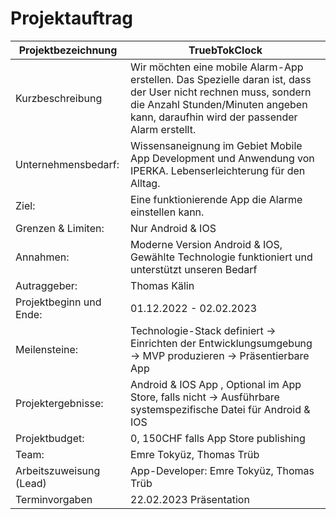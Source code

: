 # Projektauftrag

| Projektbezeichnung | TruebTokClock  |
|---|---|
| Kurzbeschreibung |  Wir möchten eine mobile Alarm-App erstellen. Das Spezielle daran ist, dass der User nicht rechnen muss, sondern die Anzahl Stunden/Minuten angeben kann, daraufhin wird der passender Alarm erstellt.|
|  Unternehmensbedarf: | Wissensaneignung im Gebiet Mobile App Development und Anwendung von IPERKA. Lebenserleichterung für den Alltag.  |
|  Ziel: | Eine funktionierende App die Alarme einstellen kann.  |
|  Grenzen & Limiten: | Nur Android & IOS |
|  Annahmen: |  Moderne Version Android & IOS, Gewählte Technologie funktioniert und unterstützt unseren Bedarf  |
|  Autraggeber: |  Thomas Kälin |
| Projektbeginn und Ende:  | 01.12.2022 - 02.02.2023  |
  Meilensteine: | Technologie-Stack definiert ->  Einrichten der Entwicklungsumgebung ->  MVP produzieren -> Präsentierbare App   |
|  Projektergebnisse: |  Android & IOS App  , Optional im App Store, falls nicht -> Ausführbare systemspezifische Datei für Android & IOS |
| Projektbudget:  |  0, 150CHF falls App Store publishing |
|  Team: |  Emre Tokyüz, Thomas Trüb |
|  Arbeitszuweisung (Lead) | App-Developer: Emre Tokyüz, Thomas Trüb  |
|  Terminvorgaben | 22.02.2023 Präsentation   |
